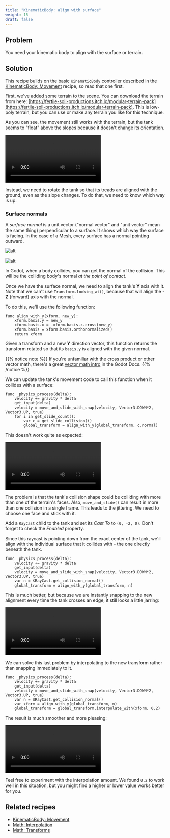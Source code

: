 ```yaml
---
title: "KinematicBody: align with surface"
weight: 15
draft: false
---
```


## Problem

You need your kinematic body to align with the surface or terrain.

## Solution

This recipe builds on the basic `KinematicBody` controller described in the [KinematicBody: Movement](/godot_recipes/3d/kinematic_body/) recipe, so read that one first.

First, we've added some terrain to the scene. You can download the terrain from here: [https://fertile-soil-productions.itch.io/modular-terrain-pack](https://fertile-soil-productions.itch.io/modular-terrain-pack). This is low-poly terrain, but you can use or make any terrain you like for this technique.

As you can see, the movement still works with the terrain, but the tank seems to "float" above the slopes because it doesn't change its orientation.

<video controls src="/godot_recipes/img/3d_kinematic_04.webm"></video>

Instead, we need to rotate the tank so that its treads are aligned with the ground, even as the slope changes. To do that, we need to know which way is up.

### Surface normals

A *surface normal* is a unit vector ("normal vector" and "unit vector" mean the same thing) perpendicular to a surface. It shows which way the surface is facing. In the case of a Mesh, every surface has a normal pointing outward.

![alt](/godot_recipes/img/3d_kinematic_05.png)

![alt](/godot_recipes/img/3d_kinematic_06.gif)

In Godot, when a body collides, you can get the normal of the collision. This will be the colliding body's normal *at the point of contact*.

Once we have the surface normal, we need to align the tank's **Y** axis with it. Note that we can't use `Transform.looking_at()`, because that will align the **-Z** (forward) axis with the normal.

To do this, we'll use the following function:

```gdscript
func align_with_y(xform, new_y):
    xform.basis.y = new_y
    xform.basis.x = -xform.basis.z.cross(new_y)
    xform.basis = xform.basis.orthonormalized()
    return xform
```

Given a transform and a new **Y** direction vector, this function returns the transform rotated so that its `basis.y` is aligned with the given normal.

{{% notice note %}}
If you're unfamiliar with the cross product or other vector math, there's a great [vector math intro](https://docs.godotengine.org/en/latest/tutorials/math/vector_math.html) in the Godot Docs.
{{% /notice %}}

We can update the tank's movement code to call this function when it collides with a surface:

```gdscript
func _physics_process(delta):
    velocity += gravity * delta
    get_input(delta)
    velocity = move_and_slide_with_snap(velocity, Vector3.DOWN*2, Vector3.UP, true)
    for i in get_slide_count():
        var c = get_slide_collision(i)
        global_transform = align_with_y(global_transform, c.normal)
```

This doesn't work quite as expected:

<video controls src="/godot_recipes/img/3d_kinematic_07.webm"></video>

The problem is that the tank's collision shape could be colliding with more than one of the terrain's faces. Also, `move_and_slide()` can result in more than one collision in a single frame. This leads to the jittering. We need to choose one face and stick with it.

Add a `RayCast` child to the tank and set its *Cast To* to `(0, -2, 0)`. Don't forget to check the *Enabled* property.

Since this raycast is pointing down from the exact center of the tank, we'll align with the individual surface that it collides with - the one directly beneath the tank.

```gdscript
func _physics_process(delta):
    velocity += gravity * delta
    get_input(delta)
    velocity = move_and_slide_with_snap(velocity, Vector3.DOWN*2, Vector3.UP, true)
    var n = $RayCast.get_collision_normal()
    global_transform = align_with_y(global_transform, n)
```

This is much better, but because we are instantly snapping to the new alignment every time the tank crosses an edge, it still looks a little jarring:

<video controls src="/godot_recipes/img/3d_kinematic_08.webm"></video>

We can solve this last problem by interpolating to the new transform rather than snapping immediately to it.

```gdscript
func _physics_process(delta):
    velocity += gravity * delta
    get_input(delta)
    velocity = move_and_slide_with_snap(velocity, Vector3.DOWN*2, Vector3.UP, true)
    var n = $RayCast.get_collision_normal()
    var xform = align_with_y(global_transform, n)
    global_transform = global_transform.interpolate_with(xform, 0.2)
```

The result is much smoother and more pleasing:

<video controls src="/godot_recipes/img/3d_kinematic_09.webm"></video>

Feel free to experiment with the interpolation amount. We found `0.2` to work well in this situation, but you might find a higher or lower value works better for you.

## Related recipes

- [KinematicBody: Movement](/godot_recipes/3d/3d_align_surface/)
- [Math: Interpolation](/godot_recipes/math/interpolation/)
- [Math: Transforms](/godot_recipes/math/transforms/)

<!-- #### Like video? -->
